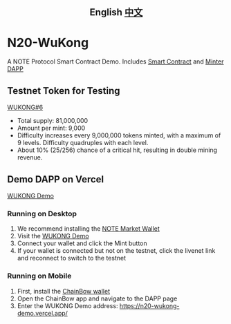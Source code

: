 <div align="center">
<h2>English  <a href="README_ZH.md">中文</a></h2>
</div>


# N20-WuKong

A NOTE Protocol Smart Contract Demo.
Includes [Smart Contract](./SmartContract/) and [Minter DAPP](./Minter/)

## Testnet Token for Testing
[WUKONG#6](https://testnet4.noteprotocol.org/n20/WUKONG%236/Overview)
- Total supply: 81,000,000
- Amount per mint: 9,000
- Difficulty increases every 9,000,000 tokens minted, with a maximum of 9 levels. Difficulty quadruples with each level.
- About 10% (25/256) chance of a critical hit, resulting in double mining revenue.

## Demo DAPP on Vercel
[WUKONG Demo](https://n20-wukong-demo.vercel.app/)

### Running on Desktop
1. We recommend installing the [NOTE Market Wallet](https://chromewebstore.google.com/detail/note-market-wallet/fljjndncpakifcmpkcbcjnlhaielmomn)
2. Visit the [WUKONG Demo](https://n20-wukong-demo.vercel.app/)
3. Connect your wallet and click the Mint button
4. If your wallet is connected but not on the testnet, click the livenet link and reconnect to switch to the testnet

### Running on Mobile
1. First, install the [ChainBow wallet](https://chainbow.io)
2. Open the ChainBow app and navigate to the DAPP page
3. Enter the WUKONG Demo address: https://n20-wukong-demo.vercel.app/